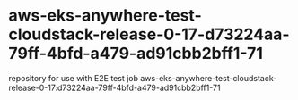 # aws-eks-anywhere-test-cloudstack-release-0-17-d73224aa-79ff-4bfd-a479-ad91cbb2bff1-71
repository for use with E2E test job aws-eks-anywhere-test-cloudstack-release-0-17:d73224aa-79ff-4bfd-a479-ad91cbb2bff1-71
